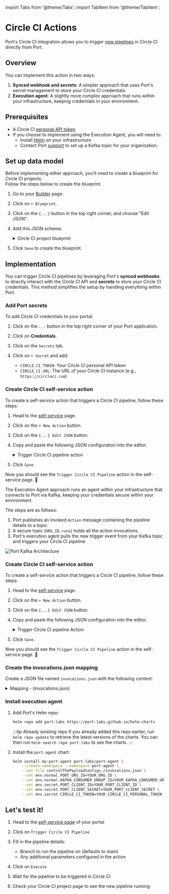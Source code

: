 import Tabs from '@theme/Tabs';
import TabItem from '@theme/TabItem';

# Circle CI Actions

Port's Circle CI integration allows you to trigger [new pipelines](https://circleci.com/docs/api/v2/) in Circle CI directly from Port.

## Overview

You can implement this action in two ways:
1. **Synced webhook and secrets**: A simpler approach that uses Port's secret management to store your Circle CI credentials.
2. **Execution agent**: A slightly more complex approach that runs within your infrastructure, keeping credentials in your environment.

## Prerequisites

- A Circle CI [personal API token](https://app.circleci.com/settings/user/tokens).
- If you choose to implement using the Execution Agent, you will need to:
  - Install [Helm](https://helm.sh) on your infrastructure
  - Contact Port [support](mailto:support@getport.io) to set up a Kafka topic for your organization.

## Set up data model

Before implementing either approach, you'll need to create a blueprint for Circle CI projects.  
Follow the steps below to create the blueprint.

1. Go to your [Builder](https://app.getport.io/settings/data-model) page.
2. Click on `+ Blueprint`.
3. Click on the `{...}` button in the top right corner, and choose "Edit JSON".
4. Add this JSON schema:

    <details>
    <summary>Circle CI project blueprint</summary>

    ```json showLineNumbers
    {
      "identifier": "circle_ci_project",
      "title": "CircleCI Project",
      "icon": "CircleCI",
      "schema": {
        "properties": {
          "project_slug": {
            "title": "Slug",
            "type": "string"
          }
        },
        "required": ["project_slug"]
      },
      "mirrorProperties": {},
      "calculationProperties": {},
      "relations": {}
    }
    ```

    </details>

5. Click `Save` to create the blueprint.

## Implementation


<Tabs>
  <TabItem value="synced-webhook" label="Synced webhook and secrets" default>

You can trigger Circle CI pipelines by leveraging Port's **synced webhooks** to directly interact with the Circle CI API and **secrets** to store your Circle CI credentials. This method simplifies the setup by handling everything within Port.

<h3> Add Port secrets</h3>

To add Circle CI credentials to your portal:

1. Click on the `...` button in the top right corner of your Port application.

2. Click on **Credentials**.

3. Click on the `Secrets` tab.

4. Click on `+ Secret` and add:
   - `CIRCLE_CI_TOKEN`: Your Circle CI personal API token
   - `CIRCLE_CI_URL`: The URL of your Circle CI instance (e.g., `https://circleci.com`)


<h3> Create Circle CI self-service action</h3>

To create a self-service action that triggers a Circle CI pipeline, follow these steps:

1. Head to the [self-service](https://app.getport.io/self-serve) page.

2. Click on the `+ New Action` button.

3. Click on the `{...} Edit JSON` button.

4. Copy and paste the following JSON configuration into the editor.

    <details>
    <summary>Trigger Circle CI pipeline action</summary>

      ```json showLineNumbers
      {
        "identifier": "circle_ci_project_trigger_pipeline",
        "title": "Trigger CircleCI pipeline",
        "icon": "CircleCI",
        "trigger": {
          "type": "self-service",
          "operation": "DAY-2",
          "userInputs": {
            "properties": {
              "branch": {
                "title": "Branch",
                "type": "string",
                "default": "main"
              },
              "parameters": {
                "title": "Parameters",
                "type": "object",
                "default": {}
              }
            },
            "required": ["branch"],
            "order": ["branch", "parameters"]
          },
          "blueprintIdentifier": "circle_ci_project"
        },
        "invocationMethod": {
          "type": "WEBHOOK",
          "url": "{{.secrets.CIRCLE_CI_URL}}/api/v2/project/{{.entity.properties.project_slug}}/pipeline",
          "agent": false,
          "synchronized": true,
          "method": "POST",
          "headers": {
            "Circle-Token": "{{.secrets.CIRCLE_CI_TOKEN}}",
            "Content-Type": "application/json"
          },
          "body": {
            "branch": "{{.inputs.branch}}",
            "parameters": "{{.inputs.parameters}}"
          }
        },
        "requiredApproval": false
      }
      ```
     </details>

  5. Click `Save`.

  Now you should see the `Trigger Circle CI Pipeline` action in the self-service page. 🎉

  </TabItem>
  <TabItem value="agent" label="Execution Agent">

The Execution Agent approach runs an agent within your infrastructure that connects to Port via Kafka, keeping your credentials secure within your environment.

The steps are as follows:
1. Port publishes an invoked `Action` message containing the pipeline details to a topic.
2. A secure topic (`ORG_ID.runs`) holds all the action invocations.
3. Port's execution agent pulls the new trigger event from your Kafka topic and triggers your Circle CI pipeline.

![Port Kafka Architecture](/img/self-service-actions/setup-backend/circleci/circle-ci-agent-architecture.png)

<h3> Create Circle CI self-service action</h3>

To create a self-service action that triggers a Circle CI pipeline, follow these steps:

1. Head to the [self-service](https://app.getport.io/self-serve) page.

2. Click on the `+ New Action` button.

3. Click on the `{...} Edit JSON` button.

4. Copy and paste the following JSON configuration into the editor.

    <details>
    <summary>Trigger Circle CI pipeline Action</summary>

    ```json showLineNumbers
    {
      "identifier": "circle_ci_project_trigger_circle_ci_pipeline",
      "title": "Trigger CircleCI pipeline",
      "icon": "CircleCI",
      "trigger": {
        "type": "self-service",
        "operation": "DAY-2",
        "userInputs": {
          "properties": {},
          "required": [],
          "order": []
        },
        "blueprintIdentifier": "circle_ci_project"
      },
      "invocationMethod": {
        "type": "WEBHOOK",
        "url": "https://circleci.com",
        "agent": true,
        "synchronized": false,
        "method": "POST",
        "body": {
          "action": "{{ .action.identifier[(\"circle_ci_project_\" | length):] }}",
          "resourceType": "run",
          "status": "TRIGGERED",
          "trigger": "{{ .trigger | {by, origin, at} }}",
          "context": {
            "entity": "{{.entity.identifier}}",
            "blueprint": "{{.action.blueprint}}",
            "runId": "{{.run.id}}"
          },
          "payload": {
            "entity": "{{ (if .entity == {} then null else .entity end) }}",
            "action": {
              "invocationMethod": {
                "type": "WEBHOOK",
                "agent": true,
                "synchronized": false,
                "method": "POST",
                "url": "https://circleci.com"
              },
              "trigger": "{{.trigger.operation}}"
            },
            "properties": {},
            "censoredProperties": "{{.action.encryptedProperties}}"
          }
        }
      },
      "requiredApproval": false
    }
    ```

    </details>

  5. Click `Save`.

  Now you should see the `Trigger Circle CI Pipeline` action in the self-service page. 🎉

<h3> Create the invocations.json mapping</h3>

Create a JSON file named `invocations.json` with the following content:

<details>
<summary>Mapping - (invocations.json)</summary>

```json
[
  {
    "enabled": ".action == \"trigger_circle_ci_pipeline\"",
    "url": "(env.CIRCLE_CI_URL // \"https://circleci.com\") as $baseUrl | .payload.entity.properties.project_slug | @uri as $path | $baseUrl + \"/api/v2/project/\" + $path + \"/pipeline\"",
    "headers": {
      "Circle-Token": "env.CIRCLE_CI_TOKEN"
    },
    "body": {
      "branch": ".payload.properties.branch // \"main\"",
      "parameters": ".payload.action.invocationMethod as $invocationMethod | .payload.properties | to_entries | map({(.key): (.value | tostring)}) | add | if $invocationMethod.omitUserInputs then {} else . end"
    }
  }
]
```

</details>

<h3> Install execution agent</h3>

1. Add Port's Helm repo:

    ```sh showLineNumbers
    helm repo add port-labs https://port-labs.github.io/helm-charts
    ```

    :::tip Already existing repo 
    If you already added this repo earlier, run `helm repo update` to retrieve
    the latest versions of the charts. You can then run `helm search repo port-labs` to see the charts.
    :::

2. Install the `port-agent` chart:

    ```sh showLineNumbers
    helm install my-port-agent port-labs/port-agent \
        --create-namespace --namespace port-agent \
        --set-file controlThePayloadConfig=./invocations.json \
        --set env.normal.PORT_ORG_ID=YOUR_ORG_ID \
        --set env.normal.KAFKA_CONSUMER_GROUP_ID=YOUR_KAFKA_CONSUMER_GROUP \
        --set env.secret.PORT_CLIENT_ID=YOUR_PORT_CLIENT_ID \
        --set env.secret.PORT_CLIENT_SECRET=YOUR_PORT_CLIENT_SECRET \
        --set env.secret.CIRCLE_CI_TOKEN=YOUR_CIRCLE_CI_PERSONAL_TOKEN
    ```

  </TabItem>
</Tabs>

## Let's test it!

1. Head to the [self-service page](https://app.getport.io/self-serve) of your portal

2. Click on `Trigger Circle CI Pipeline`

3. Fill in the pipeline details:
   - Branch to run the pipeline on (defaults to main)
   - Any additional parameters configured in the action

4. Click on `Execute`

5. Wait for the pipeline to be triggered in Circle CI

6. Check your Circle CI project page to see the new pipeline running
